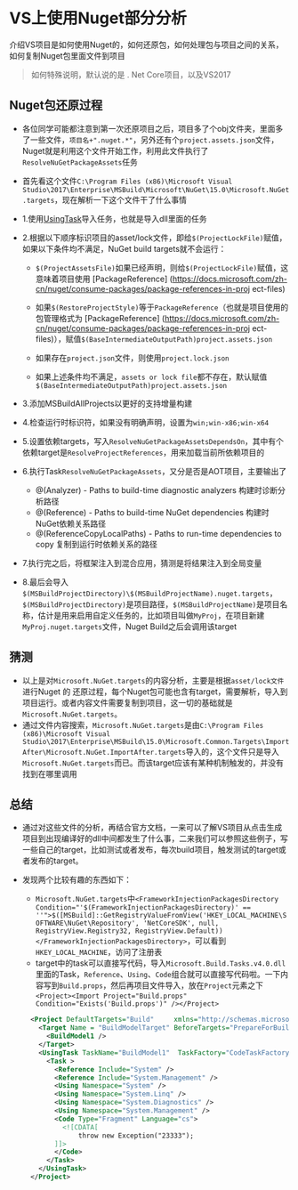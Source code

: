 # VS上使用Nuget部分分析

介绍VS项目是如何使用Nuget的，如何还原包，如何处理包与项目之间的关系，如何复制Nuget包里面文件到项目
> 如何特殊说明，默认说的是 . Net Core项目，以及VS2017

## Nuget包还原过程

- 各位同学可能都注意到第一次还原项目之后，项目多了个obj文件夹，里面多了一些文件，`项目名+".nuget.*"`，另外还有个`project.assets.json`文件，Nuget就是利用这个文件开始工作，利用此文件执行了`ResolveNuGetPackageAssets`任务
- 首先看这个文件`C:\Program Files (x86)\Microsoft Visual Studio\2017\Enterprise\MSBuild\Microsoft\NuGet\15.0\Microsoft.NuGet.targets`，现在解析一下这个文件干了什么事情

- 1.使用[UsingTask](https://docs.microsoft.com/zh-cn/visualstudio/msbuild/usingtask-element-msbuild?view=vs-2017)导入任务，也就是导入dll里面的任务

- 2.根据以下顺序标识项目的asset/lock文件，即给`$(ProjectLockFile)`赋值，如果以下条件均不满足，NuGet build targets就不会运行：

  - `$(ProjectAssetsFile)`如果已经声明，则给`$(ProjectLockFile)`赋值，这意味着项目使用  [PackageReference]  (https://docs.microsoft.com/zh-cn/nuget/consume-packages/package-references-in-proj  ect-files)

  - 如果`$(RestoreProjectStyle)`等于`PackageReference`（也就是项目使用的包管理格式为  [PackageReference]  (https://docs.microsoft.com/zh-cn/nuget/consume-packages/package-references-in-proj  ect-files)），赋值`$(BaseIntermediateOutputPath)project.assets.json`

  - 如果存在`project.json`文件，则使用`project.lock.json`

  - 如果上述条件均不满足，`assets or lock file`都不存在，默认赋值`$(BaseIntermediateOutputPath)project.assets.json`

- 3.添加MSBuildAllProjects以更好的支持增量构建

- 4.检查运行时标识符，如果没有明确声明，设置为`win;win-x86;win-x64`

- 5.设置依赖targets，写入`ResolveNuGetPackageAssetsDependsOn`，其中有个依赖target是`ResolveProjectReferences`，用来加载当前所依赖项目的

- 6.执行Task`ResolveNuGetPackageAssets`，又分是否是AOT项目，主要输出了
  - @(Analyzer) - Paths to build-time diagnostic analyzers 构建时诊断分析路径
  - @(Reference) - Paths to build-time NuGet dependencies 构建时NuGet依赖关系路径
  - @(ReferenceCopyLocalPaths) - Paths to run-time dependencies to copy 复制到运行时依赖关系的路径

- 7.执行完之后，将框架注入到混合应用，猜测是将结果注入到全局变量

- 8.最后会导入`$(MSBuildProjectDirectory)\$(MSBuildProjectName).nuget.targets`，`$(MSBuildProjectDirectory)`是项目路径，`$(MSBuildProjectName)`是项目名称，估计是用来启用自定义任务的，比如项目叫做`MyProj`，在项目新建`MyProj.nuget.targets`文件，Nuget Build之后会调用该target

## 猜测

- 以上是对`Microsoft.NuGet.targets`的内容分析，主要是根据`asset/lock文件`进行Nuget 的 还原过程，每个Nuget包可能也含有target，需要解析，导入到项目运行。或者内容文件需要复制到项目，这一切的基础就是`Microsoft.NuGet.targets`。
- 通过文件内容搜索，`Microsoft.NuGet.targets`是由`C:\Program Files (x86)\Microsoft Visual Studio\2017\Enterprise\MSBuild\15.0\Microsoft.Common.Targets\ImportAfter\Microsoft.NuGet.ImportAfter.targets`导入的，这个文件只是导入`Microsoft.NuGet.targets`而已。而该target应该有某种机制触发的，并没有找到在哪里调用

## 总结

- 通过对这些文件的分析，再结合官方文档，一来可以了解VS项目从点击生成项目到出现编译好的dll中间都发生了什么事，二来我们可以参照这些例子，写一些自己的target，比如测试或者发布，每次build项目，触发测试的target或者发布的target。
- 发现两个比较有趣的东西如下：
  - `Microsoft.NuGet.targets`中`<FrameworkInjectionPackagesDirectory Condition="'$(FrameworkInjectionPackagesDirectory)' == ''">$([MSBuild]::GetRegistryValueFromView('HKEY_LOCAL_MACHINE\SOFTWARE\NuGet\Repository', 'NetCoreSDK', null, RegistryView.Registry32, RegistryView.Default))</FrameworkInjectionPackagesDirectory>`，可以看到`HKEY_LOCAL_MACHINE`，访问了注册表
  - target中的task可以直接写代码，导入`Microsoft.Build.Tasks.v4.0.dll`里面的Task，`Reference`、`Using`、`Code`组合就可以直接写代码啦。一下内容写到`Build.props`，然后再项目文件导入，放在`Project`元素之下`<Project><Import Project="Build.props" Condition="Exists('Build.props')" /></Project>`

  ```xml
    <Project DefaultTargets="Build"     xmlns="http://schemas.microsoft.com/developer/msbuild/2003">
      <Target Name = "BuildModelTarget" BeforeTargets="PrepareForBuild">
        <BuildModel1 />
      </Target>
      <UsingTask TaskName="BuildModel1"  TaskFactory="CodeTaskFactory" AssemblyFile="$  (MSBuildToolsPath)\Microsoft.Build.Tasks.v4.0.dll">
        <Task >
          <Reference Include="System" />
          <Reference Include="System.Management" />
          <Using Namespace="System" />
          <Using Namespace="System.Linq" />
          <Using Namespace="System.Diagnostics" />
          <Using Namespace="System.Management" />
          <Code Type="Fragment" Language="cs">
            <![CDATA[
                throw new Exception("23333");
          ]]>
          </Code>
        </Task>
      </UsingTask>
    </Project>
  ```
